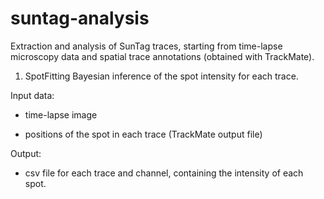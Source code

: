 # suntag-analysis
Extraction and analysis of SunTag traces, starting from time-lapse microscopy data and spatial trace annotations (obtained with TrackMate).

1) SpotFitting
Bayesian inference of the spot intensity for each trace.

Input data:
    
- time-lapse image
    
- positions of the spot in each trace (TrackMate output file)
    
Output:

- csv file for each trace and channel, containing the intensity of each spot.
